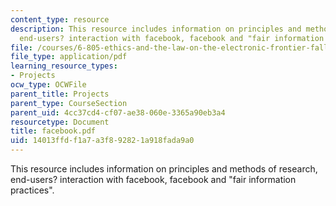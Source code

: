 ```yaml
---
content_type: resource
description: This resource includes information on principles and methods of research,
  end-users? interaction with facebook, facebook and "fair information practices".
file: /courses/6-805-ethics-and-the-law-on-the-electronic-frontier-fall-2005/14013ffdf1a7a3f892821a918fada9a0_facebook.pdf
file_type: application/pdf
learning_resource_types:
- Projects
ocw_type: OCWFile
parent_title: Projects
parent_type: CourseSection
parent_uid: 4cc37cd4-cf07-ae38-060e-3365a90eb3a4
resourcetype: Document
title: facebook.pdf
uid: 14013ffd-f1a7-a3f8-9282-1a918fada9a0
---
```

This resource includes information on principles and methods of research, end-users? interaction with facebook, facebook and "fair information practices".

